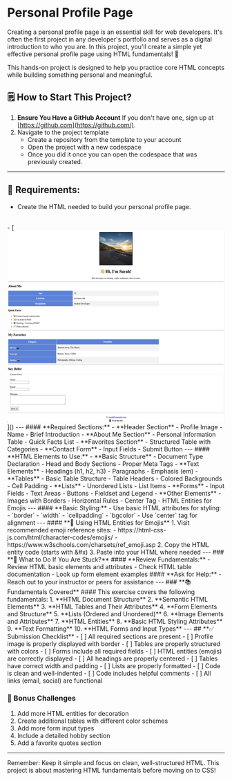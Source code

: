 # Personal Profile Page
Creating a personal profile page is an essential skill for web developers. It's often the first project in any developer's portfolio and serves as a digital introduction to who you are. In this project, you'll create a simple yet effective personal profile page using HTML fundamentals! 🎉

This hands-on project is designed to help you practice core HTML concepts while building something personal and meaningful.

🗒️ **How to Start This Project?**
---
1. **Ensure You Have a GitHub Account**
   If you don't have one, sign up at [https://github.com](https://github.com/).
2. Navigate to the project template
   - Create a repository from the template to your account
   - Open the project with a new codespace
   - Once you did it once you can open the codespace that was previously created.
---
## **📝 Requirements:**
- Create the HTML needed to build your personal profile page.
</br>
- [<img src="./assets/required-profile-form.png" alt="registration-form" width="600">]()
---
#### **Required Sections:**
- **Header Section**
  - Profile Image
  - Name
  - Brief Introduction
- **About Me Section**
  - Personal Information Table
  - Quick Facts List
- **Favorites Section**
  - Structured Table with Categories
- **Contact Form**
  - Input Fields
  - Submit Button
---
#### **HTML Elements to Use:**
- **Basic Structure**
  - Document Type Declaration
  - Head and Body Sections
  - Proper Meta Tags
- **Text Elements**
  - Headings (h1, h2, h3)
  - Paragraphs
  - Emphasis (em)
- **Tables**
  - Basic Table Structure
  - Table Headers
  - Colored Backgrounds
  - Cell Padding
- **Lists**
  - Unordered Lists
  - List Items
- **Forms**
  - Input Fields
  - Text Areas
  - Buttons
  - Fieldset and Legend
- **Other Elements**
  - Images with Borders
  - Horizontal Rules
  - Center Tag
  - HTML Entities for Emojis
---
#### **Basic Styling:**
- Use basic HTML attributes for styling:
  - `border`
  - `width`
  - `cellpadding`
  - `bgcolor`
- Use `center` tag for alignment
---
#### **🎨 Using HTML Entities for Emojis**
1. Visit recommended emoji reference sites:
   - https://html-css-js.com/html/character-codes/emojis/
   - https://www.w3schools.com/charsets/ref_emoji.asp
2. Copy the HTML entity code (starts with &#x)
3. Paste into your HTML where needed
---
### **🤔 What to Do If You Are Stuck?**
#### **Review Fundamentals:**
- Review HTML basic elements and attributes
- Check HTML table documentation
- Look up form element examples
#### **Ask for Help:**
- Reach out to your instructor or peers for assistance
---
### **📚 Fundamentals Covered**
#### This exercise covers the following fundamentals:
1. **HTML Document Structure**
2. **Semantic HTML Elements**
3. **HTML Tables and Their Attributes**
4. **Form Elements and Structure**
5. **Lists (Ordered and Unordered)**
6. **Image Elements and Attributes**
7. **HTML Entities**
8. **Basic HTML Styling Attributes**
9. **Text Formatting**
10. **HTML Forms and Input Types**
---
## **✅ Submission Checklist**
- [ ] All required sections are present
- [ ] Profile image is properly displayed with border
- [ ] Tables are properly structured with colors
- [ ] Forms include all required fields
- [ ] HTML entities (emojis) are correctly displayed
- [ ] All headings are properly centered
- [ ] Tables have correct width and padding
- [ ] Lists are properly formatted
- [ ] Code is clean and well-indented
- [ ] Code includes helpful comments
- [ ] All links (email, social) are functional

### **🌟 Bonus Challenges**
1. Add more HTML entities for decoration
2. Create additional tables with different color schemes
3. Add more form input types
4. Include a detailed hobby section
5. Add a favorite quotes section
---

Remember: Keep it simple and focus on clean, well-structured HTML. This project is about mastering HTML fundamentals before moving on to CSS!